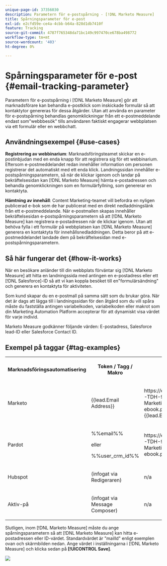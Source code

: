 ```yaml
---
unique-page-id: 37356030
description: Parametern för e-postspårning - [!DNL Marketo Measure]
title: Spårningsparameter för e-post
exl-id: e2cfd59e-ce4a-4cbb-b64a-828d1db7410f
feature: Tracking
source-git-commit: 4787f765348da71bc149c997470ce678ba498772
workflow-type: tm+mt
source-wordcount: '403'
ht-degree: 0%

---
```


# Spårningsparameter för e-post {#email-tracking-parameter}

Parametern för e-postspårning i [!DNL Marketo Measure] gör att marknadsförare kan behandla e-postklick som inskickade formulär så att kontaktytor genereras för dessa åtgärder. Utan att använda en parameter för e-postspårning behandlas genomklickningar från ett e-postmeddelande endast som&quot;webbbesök&quot; tills användaren faktiskt engagerar webbplatsen via ett formulär eller en webbchatt.

## Användningsexempel  {#use-cases}

**Registrering av webbinarium**: Marknadsföringsteamet skickar en e-postinbjudan med en enda knapp för att registrera sig för ett webbinarium. Eftersom e-postmeddelandet redan innehåller information om personen registrerar det automatiskt med ett enda klick. Landningssidan innehåller e-postspårningsparametern, så när de klickar igenom och landar på bekräftelsesidan kan [!DNL Marketo Measure] hämta e-postadressen och behandla genomklickningen som en formulärfyllning, som genererar en kontaktyta.

**Hämtning av innehåll**: Content Marketing-teamet vill befordra en nyligen publicerad e-bok som de har publicerat med en direkt nedladdningslänk från ett e-postmeddelande. När e-postmallen skapas innehåller bekräftelsesidan e-postspårningsparametern så att [!DNL Marketo Measure] kan registrera e-postadressen när de klickar igenom. Utan att behöva fylla i ett formulär på webbplatsen kan [!DNL Marketo Measure] generera en kontaktyta för innehållsnedladdningen. Detta beror på att e-postmeddelandet landade dem på bekräftelsesidan med e-postspårningsparametern.

## Så här fungerar det {#how-it-works}

När en besökare anländer till din webbplats förväntar sig [!DNL Marketo Measure] att hitta en landningssida med antingen en e-postadress eller ett [!DNL Salesforce]-ID så att vi kan koppla besöket till en&quot;formulärsändning&quot; och generera en kontaktyta för aktiviteten.

Som kund skapar du en e-postmall på samma sätt som du brukar göra. När det är dags att lägga till i landningssidan för den åtgärd som du vill spåra måste du fastställa antingen variabelkoden, variabelkoden eller makrot som din Marketing Automation Platform accepterar för att dynamiskt visa värdet för varje individ.

Marketo Measure godkänner följande värden: E-postadress, Salesforce lead-ID eller Salesforce Contact ID.

## Exempel på taggar {#tag-examples}

<table> 
 <colgroup> 
  <col> 
  <col> 
  <col> 
  <col> 
 </colgroup> 
 <tbody> 
  <tr> 
   <th><p>Marknadsföringsautomatisering</p></th> 
   <th><p>Token / Tagg / Makro </p></th> 
   <th><p>Exempel</p></th> 
   <th><p>Stödmaterial</p></th> 
  </tr> 
  <tr> 
   <td><p>Marketo</p></td> 
   <td><p>{{lead.Email Address}} </p></td> 
   <td><p>https://engage.marketo.com/rs/460-TDH-945/images/BZ-B2B-Marketing-Attribution-101-ebook.pdf?mailId={{lead.EmailAddress}}</p></td> 
   <td><p>https://experienceleague.adobe.com/docs/marketo/using/product-docs/demand-generation/landing-pages/personalizing-landing-pages/tokens-overview.html?lang=sv-SE</p></td> 
  </tr> 
  <tr> 
   <td><p>Pardot</p></td> 
   <td><p>%%email%% </p><p>eller</p><p>%%user_crm_id%%</p></td> 
   <td><p>https://engage.marketo.com/rs/460-TDH-945/images/BZ-B2B-Marketing-Attribution-101-ebook.pdf?mailId=%%email%%</p></td> 
   <td><p>https://help.salesforce.com/s/articleView?language=en_US&amp;id=pardot_variable_tags_reference.htm&amp;type=5</p></td> 
  </tr> 
  <tr> 
   <td><p>Hubspot</p></td> 
   <td><p>(infogat via Redigeraren)</p></td> 
   <td><p>n/a</p></td> 
   <td><p>https://knowledge.hubspot.com/website-pages/personalize-your-content</p></td> 
  </tr> 
  <tr> 
   <td><p>Aktiv-på</p></td> 
   <td><p>(infogat via Message Composer)</p></td> 
   <td><p>n/a</p></td> 
   <td><p>https://connect.act-on.com/hc/en-us/articles/360033436074-How-to-Personalize-Email-Content-with-CRM-Data</p></td> 
  </tr> 
 </tbody> 
</table>

Slutligen, inom [!DNL Marketo Measure] måste du ange spårningsparametern så att [!DNL Marketo Measure] kan hitta e-postadressen eller ID-värdet. Standardvärdet är &quot;mailId&quot; enligt exemplen ovan och skärmbilden nedan. Ange värdet i inställningarna i [!DNL Marketo Measure] och klicka sedan på **[!UICONTROL Save]**.

![](assets/one.png)
